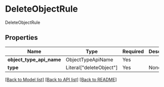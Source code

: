 # DeleteObjectRule

DeleteObjectRule

## Properties
| Name | Type | Required | Description |
| ------------ | ------------- | ------------- | ------------- |
**object_type_api_name** | ObjectTypeApiName | Yes |  |
**type** | Literal["deleteObject"] | Yes | None |


[[Back to Model list]](../../../README.md#models-v2-link) [[Back to API list]](../../../README.md#documentation-for-api-endpoints) [[Back to README]](../../../README.md)
